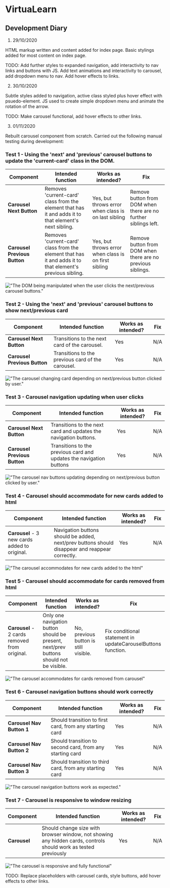 # VirtuaLearn

## Development Diary

1. 29/10/2020

HTML markup written and content added for index page. Basic stylings added for most content on index page. 

TODO: Add further styles to expanded navigation, add interactivity to nav links and buttons with JS. Add text animations and interactivity to carousel, add dropdown menu to nav. Add hover effects to links.

2. 30/10/2020

Subtle styles added to navigation, active class styled plus hover effect with psuedo-element. JS used to create simple dropdown menu and animate the rotation of the arrow.

TODO: Make carousel functional, add hover effects to other links.

3. 01/11/2020

Rebuilt carousel component from scratch. Carried out the following manual testing during development:

### Test 1 - Using the 'next' and 'previous' carousel buttons to update the 'current-card' class in the DOM.

| Component | Intended function | Works as intended? | Fix |
| --------- | ----------------- | ------------------ | --- |
| **Carousel Next Button** | Removes 'current-card' class from the element that has it and adds it to that element's next sibling. | Yes, but throws error when class is on last sibling | Remove button from DOM when there are no further siblings left. |
| **Carousel Previous Button** | Removes 'current-card' class from the element that has it and adds it to that element's previous sibling. | Yes, but throws error when class is on first sibling | Remove button from DOM when there are no previous siblings. |

!["The DOM being manipulated when the user clicks the next/previous carousel buttons."](assets/write-up/carousel-next-prev-btns-class-test.gif)

### Test 2 - Using the 'next' and 'previous' carousel buttons to show next/previous card

| Component | Intended function | Works as intended? | Fix |
| --------- | ----------------- | ------------------ | --- |
| **Carousel Next Button** | Transitions to the next card of the carousel. | Yes | N/A |
| **Carousel Previous Button** | Transitions to the previous card of the carousel. | Yes | N/A |

!["The carousel changing card depending on next/previous button clicked by user."](assets/write-up/carousel-next-prev-btns-transition-test.gif)

### Test 3 - Carousel navigation updating when user clicks

| Component | Intended function | Works as intended? | Fix |
| --------- | ----------------- | ------------------ | --- |
| **Carousel Next Button** | Transitions to the next card and updates the navigation buttons. | Yes | N/A |
| **Carousel Previous Button** | Transitions to the previous card and updates the navigation buttons | Yes | N/A |

!["The carousel nav buttons updating depending on next/previous button clicked by user."](assets/write-up/carousel-nav-btns-updating-test.gif)

### Test 4 - Carousel should accommodate for new cards added to html
| Component | Intended function | Works as intended? | Fix |
| --------- | ----------------- | ------------------ | --- |
| **Carousel** - 3 new cards added to original. | Navigation buttons should be added, next/prev buttons should disappear and reappear correctly. | Yes | N/A |

!["The carousel accommodates for new cards added to the html"](assets/write-up/carousel-cards-added-test.gif)

### Test 5 - Carousel should accommodate for cards removed from html
| Component | Intended function | Works as intended? | Fix |
| --------- | ----------------- | ------------------ | --- |
| **Carousel** - 2 cards removed from original. | Only one navigation button should be present, next/prev buttons should not be visible. | No, previous button is still visible. | Fix conditional statement in updateCarouselButtons function. |

!["The carousel accommodates for cards removed from carousel"](assets/write-up/carousel-cards-removed-test.jpg)

### Test 6 - Carousel navigation buttons should work correctly
| Component | Intended function | Works as intended? | Fix |
| --------- | ----------------- | ------------------ | --- |
| **Carousel Nav Button 1** | Should transition to first card, from any starting card | Yes | N/A |
| **Carousel Nav Button 2** | Should transition to second card, from any starting card | Yes | N/A |
| **Carousel Nav Button 3** | Should transition to third card, from any starting card | Yes | N/A |

!["The carousel navigation buttons work as expected."](assets/write-up/carousel-navigation-btns-test.gif)

### Test 7 - Carousel is responsive to window resizing

| Component | Intended function | Works as intended? | Fix |
| --------- | ----------------- | ------------------ | --- |
| **Carousel** | Should change size with browser window, not showing any hidden cards, controls should work as tested previously | Yes | N/A |

!["The carousel is responsive and fully functional"](assets/write-up/carousel-responsive-test.gif)

TODO: Replace placeholders with carousel cards, style buttons, add hover effects to other links.